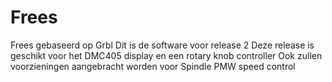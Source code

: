 # Frees
Frees gebaseerd op Grbl 
Dit is de software voor release 2
Deze release is geschikt voor het DMC405 display en een rotary knob controller
Ook zullen voorzieningen aangebracht worden voor Spindle PMW speed control

